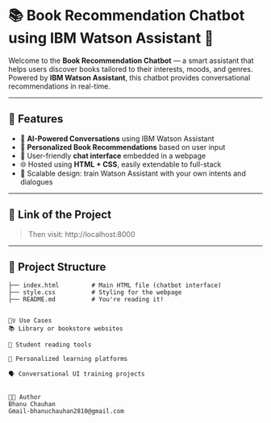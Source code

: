 # 📚 Book Recommendation Chatbot using IBM Watson Assistant 🤖

Welcome to the **Book Recommendation Chatbot** — a smart assistant that helps users discover books tailored to their interests, moods, and genres. Powered by **IBM Watson Assistant**, this chatbot provides conversational recommendations in real-time.

---

## 🌟 Features

- 🤖 **AI-Powered Conversations** using IBM Watson Assistant
- 📖 **Personalized Book Recommendations** based on user input
- 💬 User-friendly **chat interface** embedded in a webpage
- 🌐 Hosted using **HTML + CSS**, easily extendable to full-stack
- 🧠 Scalable design: train Watson Assistant with your own intents and dialogues

---

## 🚀 Link of the Project 

>Then visit: http://localhost:8000



---

## 📁 Project Structure

```plaintext
├── index.html         # Main HTML file (chatbot interface)
├── style.css          # Styling for the webpage
├── README.md          # You're reading it!


🙋‍♀️ Use Cases
📚 Library or bookstore websites

📖 Student reading tools

🧠 Personalized learning platforms

🗣️ Conversational UI training projects


🧑‍💻 Author
Bhanu Chauhan
Gmail-bhanuchauhan2810@gmail.com

